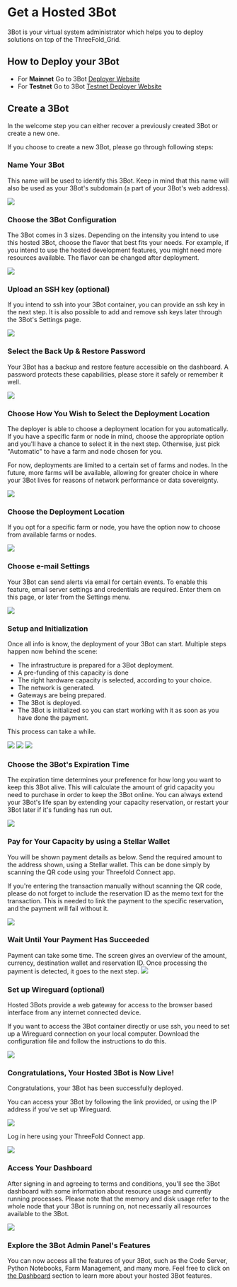 # Get a Hosted 3Bot

3Bot is your virtual system administrator which helps you to deploy solutions on top of the ThreeFold_Grid.

## How to Deploy your 3Bot

- For **Mainnet** Go to 3Bot [Deployer Website](https://deploy3bot.grid.tf)
- For **Testnet** Go to 3Bot [Testnet Deployer Website](https://deploy3bot.testnet.grid.tf)

## Create a 3Bot

In the welcome step you can either recover a previously created 3Bot or create a new one.

If you choose to create a new 3Bot, please go through following steps:

### Name Your 3Bot

This name will be used to identify this 3Bot. Keep in mind that this name will also be used as your 3Bot's subdomain (a part of your 3Bot's web address).

![](img/threebot_1_getname.png)

### Choose the 3Bot Configuration

The 3Bot comes in 3 sizes. Depending on the intensity you intend to use this hosted 3Bot, choose the flavor that best fits your needs. For example, if you intend to use the hosted development features, you might need more resources available. The flavor can be changed after deployment.

![](img/threebot_1b_deployer_info.png)

### Upload an SSH key (optional)

If you intend to ssh into your 3Bot container, you can provide an ssh key in the next step. It is also possible to add and remove ssh keys later through the 3Bot's Settings page.

![](img/threebot_1c_ssh_key.png)

### Select the Back Up & Restore Password

Your 3Bot has a backup and restore feature accessible on the dashboard. A password protects these capabilities, please store it safely or remember it well.

![](img/threebot_1a_recovery_secret_key.png)

### Choose How You Wish to Select the Deployment Location

The deployer is able to choose a deployment location for you automatically. If you have a specific farm or node in mind, choose the appropriate option and you'll have a chance to select it in the next step. Otherwise, just pick "Automatic" to have a farm and node chosen for you.

For now, deployments are limited to a certain set of farms and nodes. In the future, more farms will be available, allowing for greater choice in where your 3Bot lives for reasons of network performance or data sovereignty.

![](img/threebot_1e_location_policy.png)

### Choose the Deployment Location

If you opt for a specific farm or node, you have the option now to choose from available farms or nodes.

![](img/threebot_1d_deploy_location.png)

### Choose e-mail Settings

Your 3Bot can send alerts via email for certain events. To enable this feature, email server settings and credentials are required. Enter them on this page, or later from the Settings menu.

![](img/threebot_1f_email_settings.png)

### Setup and Initialization

Once all info is know, the deployment of your 3Bot can start.
Multiple steps happen now behind the scene:

- The infrastructure is prepared for a 3Bot deployment.
- A pre-funding of this capacity is done
- The right hardware capacity is selected, according to your choice.
- The network is generated.
- Gateways are being prepared.
- The 3Bot is deployed.
- The 3Bot is initialized so you can start working with it as soon as you have done the payment.

This process can take a while.

![](img/threebot_6_3bot_setup.png)
![](img/threebot_7_3bot_deploy.png)
![](img/threebot_8_3bot_init.png)

### Choose the 3Bot's Expiration Time

The expiration time determines your preference for how long you want to keep this 3Bot alive. This will calculate the amount of grid capacity you need to purchase in order to keep the 3Bot online. You can always extend your 3Bot's life span by extending your capacity reservation, or restart your 3Bot later if it's funding has run out.

![](img/threebot_2_expiry.png)

### Pay for Your Capacity by using a Stellar Wallet

You will be shown payment details as below. Send the required amount to the address shown, using a Stellar wallet. This can be done simply by scanning the QR code using your Threefold Connect app.

If you're entering the transaction manually without scanning the QR code, please do not forget to include the reservation ID as the memo text for the transaction. This is needed to link the payment to the specific reservation, and the payment will fail without it.

![](img/threebot_4_payment.png)

### Wait Until Your Payment Has Succeeded

Payment can take some time. The screen gives an overview of the amount, currency, destination wallet and reservation ID. Once processing the payment is detected, it goes to the next step.
![](img/threebot_5_pay_process.png)

### Set up Wireguard (optional)

Hosted 3Bots provide a web gateway for access to the browser based interface from any internet connected device.

If you want to access the 3Bot container directly or use ssh, you need to set up a Wireguard connection on your local computer. Download the configuration file and follow the instructions to do this.

![](img/threebot_y_container_access.png)

### Congratulations, Your Hosted 3Bot is Now Live!

Congratulations, your 3Bot has been successfully deployed.

You can access your 3Bot by following the link provided, or using the IP address if you've set up Wireguard.

![](img/threebot_z_success.png)

Log in here using your ThreeFold Connect app.

![](img/threebot_zz_url.png)

### Access Your Dashboard

After signing in and agreeing to terms and conditions, you'll see the 3Bot dashboard with some information about resource usage and currently running processes. Please note that the memory and disk usage refer to the whole node that your 3Bot is running on, not necessarily all resources available to the 3Bot.

![](img/threebot_admin_dashboard.png)

### Explore the 3Bot Admin Panel's Features

You can now access all the features of your 3Bot, such as the Code Server, Python Notebooks, Farm Management, and many more. Feel free to click on [the Dashboard](3bot_admin) section to learn more about your hosted 3Bot features.
